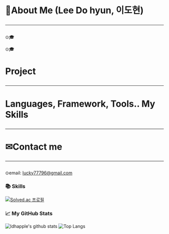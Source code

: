 # 👦About Me (Lee Do hyun, 이도현)<hr/>

⊙🎓 

⊙🎓 

# Project<hr/>


# Languages, Framework, Tools.. My Skills<hr/>


# ✉Contact me<hr/>
⊙email: lucky77796@gmail.com

### 📚 Skills
[![Solved.ac 프로필](http://mazassumnida.wtf/api/mini/generate_badge?boj=lucky77796)](https://solved.ac/lucky77796)

### 📈 My GitHub Stats
![ldhapple's github stats](https://github-readme-stats.vercel.app/api?username=ldhapple&show_icons=true)
![Top Langs](https://github-readme-stats.vercel.app/api/top-langs/?username=ldhapple&layout=compact) 
